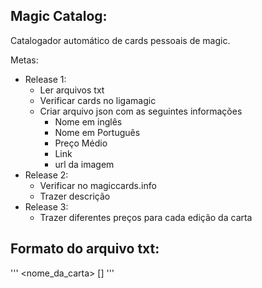 Magic Catalog:
----

Catalogador automático de cards pessoais de magic.

Metas:
- Release 1:
  - Ler arquivos txt
  - Verificar cards no ligamagic
  - Criar arquivo json com as seguintes informações
    - Nome em inglês 
    - Nome em Português
    - Preço Médio
    - Link
    - url da imagem
- Release 2:
  - Verificar no magiccards.info
  - Trazer descrição
- Release 3:
  - Trazer diferentes preços para cada edição da carta


Formato do arquivo txt:
---

'''
  <nome_da_carta> [<quantidade>]
'''